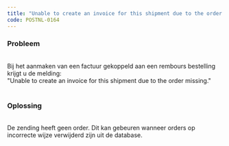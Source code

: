 ```yaml
---
title: "Unable to create an invoice for this shipment due to the order missing."
code: POSTNL-0164
---
```


<div class="columnLayout single" data-layout="single">
<div class="cell normal" data-type="normal">
<div class="innerCell">
<p><h3>Probleem</h3><br>Bij het aanmaken van een factuur gekoppeld aan een rembours bestelling krijgt u de melding:<br>"Unable to create an invoice for this shipment due to the order missing."<br><br><h3>Oplossing</h3><br>De zending heeft geen order. Dit kan gebeuren wanneer orders op incorrecte wijze verwijderd zijn uit de database. </p></div>
</div>
</div>